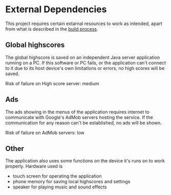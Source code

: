 External Dependencies
==========
This project requires certain extarnal resources to work as intended, apart from what is described in the [build process](github.com/DigohD/SE-Android/blob/master/documentation/BuildProcess.md).

Global highscores
----------
The global highscore is saved on an independent Java server application running on a PC. If this software or PC fails, or the application can't connect to it due to its host device's own limitations or errors, no high scores will be saved.

Risk of failure on High score server: medium

Ads
----------
The ads showing in the menus of the application requires internet to communicate with Google's AdMob servers hosting the service. If the communication for any reason can't be established, no ads will be shown.

Risk of failure on AdMob servers: low

Other
----------
The application also uses some functions on the device it's runs on to work properly. Hardware used is
- touch screen for operating the application
- phone memory for saving local highscores and settings
- speaker for playing music and sound effects
